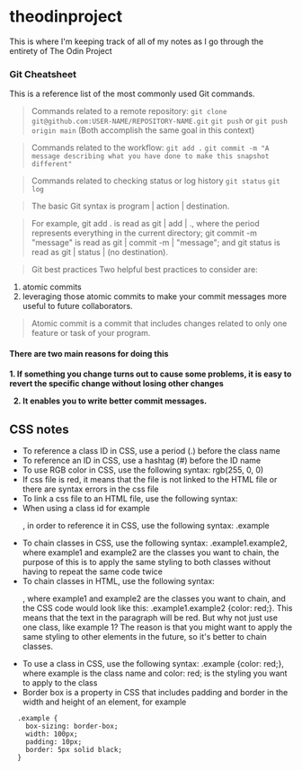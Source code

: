 # theodinproject

This is where I'm keeping track of all of my notes as I go through the entirety of The Odin Project

<h3> Git Cheatsheet </h3>

<p>
This is a reference list of the most commonly used Git commands. 

> Commands related to a remote repository:
`git clone git@github.com:USER-NAME/REPOSITORY-NAME.git`
`git push` or `git push origin main` (Both accomplish the same goal in this context)

> Commands related to the workflow:
`git add .` 
`git commit -m "A message describing what you have done to make this snapshot different"`

> Commands related to checking status or log history
`git status`
`git log`

> The basic Git syntax is program | action | destination.

> For example,
> git add . is read as git | add | ., where the period represents everything in the current directory;
> git commit -m "message" is read as git | commit -m | "message"; and
> git status is read as git | status | (no destination).

> Git best practices
Two helpful best practices to consider are:
1. atomic commits
2. leveraging those atomic commits to make your commit messages more useful to future collaborators.

> Atomic commit is a commit that includes changes related to only one feature or task of your program. 
<h4> There are two main reasons for doing this <h4>
1. If something you change turns out to cause some problems, it is easy to revert the specific change without losing other changes

2. It enables you to write better commit messages. 

</p>

## CSS notes
- To reference a class ID in CSS, use a period (.) before the class name
- To reference an ID in CSS, use a hashtag (#) before the ID name
- To use RGB color in CSS, use the following syntax: rgb(255, 0, 0)
- If css file is red, it means that the file is not linked to the HTML file or there are syntax errors in the css file
- To link a css file to an HTML file, use the following syntax: <link rel="stylesheet" type="text/css" href="style.css">
- When using a class id for example <p class="example">, in order to reference it in CSS, use the following syntax: .example
- To chain classes in CSS, use the following syntax: .example1.example2, where example1 and example2 are the classes you want to chain, the purpose of this is to apply the same styling to both classes without having to repeat the same code twice 
- To chain classes in HTML, use the following syntax: <p class="example1 example2">, where example1 and example2 are the classes you want to chain, and the CSS code would look like this: .example1.example2 {color: red;}. This means that the text in the paragraph will be red. But why not just use one class, like example 1? The reason is that you might want to apply the same styling to other elements in the future, so it's better to chain classes.  
- To use a class in CSS, use the following syntax: .example {color: red;}, where example is the class name and color: red; is the styling you want to apply to the class
- Border box is a property in CSS that includes padding and border in the width and height of an element, for example 
```  
  .example {
    box-sizing: border-box;
    width: 100px;
    padding: 10px;
    border: 5px solid black;
  }
```

